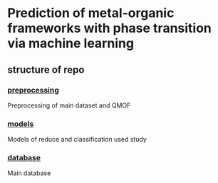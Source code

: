 # Prediction of metal-organic frameworks with phase transition via machine learning

## structure of repo

### [preprocessing](/preprocessing/)

Preprocessing of main dataset and QMOF

### [models](/models/)

Models of reduce and classification used study

### [database](/database/)

Main database
